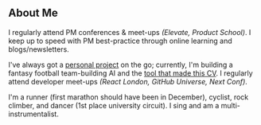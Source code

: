 ## About Me

I regularly attend PM conferences & meet-ups _(Elevate, Product School)_. I keep up to speed with PM best-practice through online learning and blogs/newsletters.

I've always got a [personal project](https://github.com/mcclowes?tab=repositories) on the go; currently, I'm building a fantasy football team-building AI and the [tool that made this CV](https://github.com/mcclowes/cv-maker). I regularly attend developer meet-ups _(React London, GitHub Universe, Next Conf)_.

I'm a runner (first marathon should have been in December), cyclist, rock climber, and dancer (1st place university circuit). I sing and am a multi-instrumentalist.